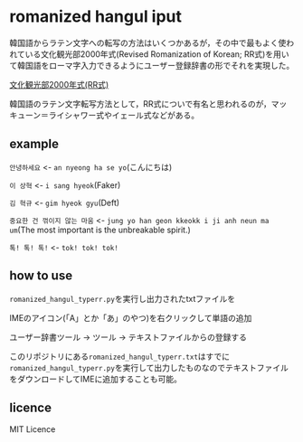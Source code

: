 # romanized hangul iput

韓国語からラテン文字への転写の方法はいくつかあるが，その中で最もよく使われている文化観光部2000年式(Revised Romanization of Korean; RR式)を用いて韓国語をローマ字入力できるようにユーザー登録辞書の形でそれを実現した。

[文化観光部2000年式(RR式)](https://ja.wikipedia.org/wiki/%E6%96%87%E5%8C%96%E8%A6%B3%E5%85%89%E9%83%A82000%E5%B9%B4%E5%BC%8F)

韓国語のラテン文字転写方法として，RR式についで有名と思われるのが，マッキューン＝ライシャワー式やイェール式などがある。

## example

`안녕하세요` <- `an nyeong ha se yo`(こんにちは)

`이 상혁` <- `i sang hyeok`(Faker)

`김 혁규` <- `gim hyeok gyu`(Deft)

`중요한 건 꺾이지 않는 마움` <- `jung yo han geon kkeokk i ji anh neun ma um`(The most important is the unbreakable spirit.)

`톡! 톡! 톡!` <- `tok! tok! tok!`

## how to use

`romanized_hangul_typerr.py`を実行し出力されたtxtファイルを

IMEのアイコン(「A」とか「あ」のやつ)を右クリックして単語の追加

ユーザー辞書ツール -> ツール -> テキストファイルからの登録する

このリポジトリにある`romanized_hangul_typerr.txt`はすでに`romanized_hangul_typerr.py`を実行して出力したものなのでテキストファイルをダウンロードしてIMEに追加することも可能。



## licence

MIT Licence
